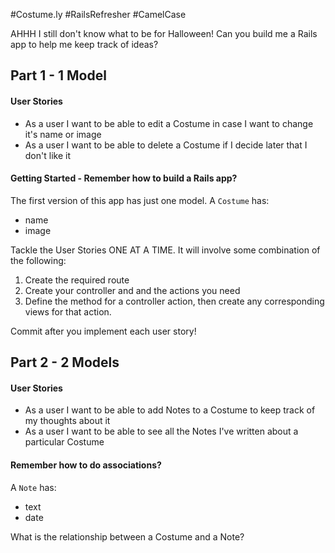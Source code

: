 #Costume.ly #RailsRefresher #CamelCase

AHHH I still don't know what to be for Halloween! Can you build me a Rails app to help me keep track of ideas?

## Part 1 - 1 Model

#### User Stories
<!-- * As a user I want to be able to see a list of all the Costumes I've entered so I can try to decide between them -->
<!-- * As a user I want to be able to add a new Costume so I can have more options -->
<!-- * As a user I want to be able to look at an individual Costume to take a closer look -->
* As a user I want to be able to edit a Costume in case I want to change it's name or image
* As a user I want to be able to delete a Costume if I decide later that I don't like it

#### Getting Started - Remember how to build a Rails app?

The first version of this app has just one model. A `Costume` has:

* name
* image

<!-- 1. Create a new rails app `rails new costumely -d postgresql` -->
<!-- 2. Configure your database.yml file -->
<!-- 3. Create a database for your app (using rake db:create or psql) -->
<!-- 4. Create a migration file that will help you create your database table -->
<!-- 5. Run rake db:migrate to actually create that table -->
<!-- 6. Create your Costume model -->
<!-- 7. Seed your database with some information using the seed file, run rake db:seed, and test it using the Rails console. (I included a seed file that you can use to save some time) -->

Tackle the User Stories ONE AT A TIME. It will involve some combination of the following:

1. Create the required route
2. Create your controller and and the actions you need
3. Define the method for a controller action, then create any corresponding views for that action.

Commit after you implement each user story!

## Part 2 - 2 Models

#### User Stories
* As a user I want to be able to add Notes to a Costume to keep track of my thoughts about it
* As a user I want to be able to see all the Notes I've written about a particular Costume

#### Remember how to do associations?

A `Note` has:

* text
* date

What is the relationship between a Costume and a Note?